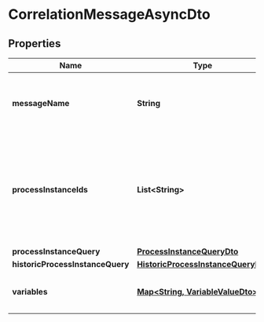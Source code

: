 

# CorrelationMessageAsyncDto


## Properties

Name | Type | Description | Notes
------------ | ------------- | ------------- | -------------
**messageName** | **String** | The name of the message to correlate. Corresponds to the &#39;name&#39; element of the message defined in BPMN 2.0 XML. Can be null to correlate by other criteria only. |  [optional]
**processInstanceIds** | **List&lt;String&gt;** | A list of process instance ids that define a group of process instances to which the operation will correlate a message.  Please note that if &#x60;processInstanceIds&#x60;, &#x60;processInstanceQuery&#x60; and &#x60;historicProcessInstanceQuery&#x60; are defined, the resulting operation will be performed on the union of these sets. |  [optional]
**processInstanceQuery** | [**ProcessInstanceQueryDto**](ProcessInstanceQueryDto.md) |  |  [optional]
**historicProcessInstanceQuery** | [**HistoricProcessInstanceQueryDto**](HistoricProcessInstanceQueryDto.md) |  |  [optional]
**variables** | [**Map&lt;String, VariableValueDto&gt;**](VariableValueDto.md) | All variables the operation will set in the root scope of the process instances the message is correlated to. |  [optional]



